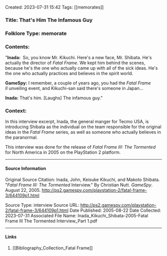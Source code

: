 Created: 2023-07-31 15:42
Tags:  [[memorates]]

### Title:  That's Him The Infamous Guy
### Folklore Type:  memorate

### Contents:
"**Inada:**  So, you know Mr. Kikuchi. Here's a new face, Mr. Shibata. He's actually the director of _Fatal Frame_. We kept him behind the scenes, because he's the one who actually came up with all of the sick ideas. He's the one who actually practices and believes in the spirit world.

**GameSpy:** I remember, a couple of years ago, you had the _Fatal Frame II_ unveiling event, and Kikuchi-san said there's someone in Japan...

**Inada:** That's him. \[Laughs] The infamous guy."

### Context:
In this interview excerpt, Inada, the general manger for Tecmo USA, is introducing Shibata as the individual on the team responsible for the original ideas in the _Fatal Frame_ series, as well as someone who actually believes in the paranormal.

This interview was done for the release of _Fatal Frame III: The Tormented_ for North America in 2005 on the PlayStation 2 platform.


----
#### Source Information
Original Source Citation:
	Inada, John, Keisuke Kikuchi, and Makoto Shibata. "_Fatal Frame III: The Tormented_ Interview." By Christian Nutt. _GameSpy_. August 22, 2005.  http://ps2.gamespy.com/playstation-2/fatal-frame-3/644109p1.html

Source Type:  interview
Source URL:  http://ps2.gamespy.com/playstation-2/fatal-frame-3/644109p1.html
Date Published:  2005-08-22
Date Collected:  2023-07-31
Associated File Name:  Inada_Kikuchi_Shibata-2005-Fatal Frame III The Tormented Interview_Part 1.pdf

---
#### Links
1. [[Bibliography_Collection_Fatal Frame]]
